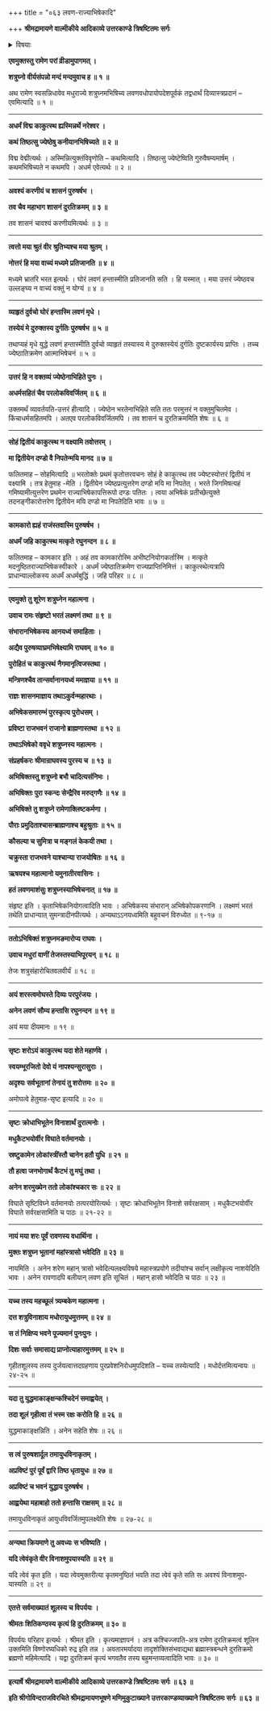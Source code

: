 +++
title = "०६३ लवण-राज्याभिषेकादि"

+++
**श्रीमद्रामायणे वाल्मीकीये आदिकाव्ये उत्तरकाण्डे त्रिषष्टितमः सर्गः**


<details><summary>विषयाः</summary>

ज्येष्ठे सत्य् अपि स्वाज्ञाया अनुलंङ्घ्यतया  
कथंचिद् अभिषेकम् अङ्गीकृतवतः शत्रुघ्नस्य  
रामेण लवण-राज्ये ऽभिषेचनम् ॥ १ ॥  
तथा शत्रुघ्नं प्रति  
निज-शर-प्रभाव-प्रशंसनेन तद्-दान-पूर्वकं लवण-मारणोपायोपदेशः ॥ २ ॥
</details>


**एवमुक्तस्तु रामेण परां व्रीडामुपागमत् ।**

**शत्रुघ्नो वीर्यसंपन्नो मन्दं मन्दमुवाच ह ॥ १ ॥**

अथ रामेण स्वसन्निधावेव मधुराज्ये शत्रुघ्नमभिषिच्य लवणवधोपायोपदेशपूर्वकं तद्वधार्थं दिव्यास्त्रप्रदानं – एवमित्यादि ॥ १ ॥

****

**अधर्मं विद्म काकुत्स्थ ह्यस्मिन्नर्थे नरेश्वर ।**

**कथं तिष्ठत्सु ज्येष्ठेषु कनीयानभिषिच्यते ॥ २ ॥**

विद्म वेद्मीत्यर्थः । अस्मिन्नित्युक्तंविवृणोति – कथमित्यादि । तिष्ठत्सु ज्येष्टेष्विति गुरुवैषम्यमार्षम् । कथमभिषिच्यते न कथमपि । अधर्म एवेत्यर्थः ॥ २ ॥

****

**अवश्यं करणीयं च शासनं पुरुषर्षभ ।**

**तव चैव महाभाग शासनं दुरतिक्रमम् ॥ ३ ॥**

तव शासनं चावश्यं करणीयमित्यर्थः ॥ ३ ॥

****

**त्वत्तो मया श्रुतं वीर श्रुतिभ्यश्च मया श्रुतम् ।**

**नोत्तरं हि मया वाच्यं मध्यमे प्रतिजानति ॥ ४ ॥**

मध्यमे भ्रातरि भरत इत्यर्थः । घोरं लवणं हन्तास्मीति प्रतिजानति सति । हि यस्मात् । मया उत्तरं ज्येष्ठवच उल्लङ्घ्य न वाच्यं वक्तुं न योग्यं ॥ ४ ॥

****

**व्याहृतं दुर्वचो घोरं हन्तास्मि लवणं मृधे ।**

**तस्येयं मे दुरुक्तस्य दुर्गतिः पुरुषर्षभ ॥ ५ ॥**

तथाप्यहं मृधे युद्धे लवणं हन्तास्मीति दुर्वचो व्याहृतं तस्यास्य मे दुरुक्तस्येयं दुर्गतिः दुष्टकार्यस्य प्राप्तिः । तच्च ज्येष्ठातिक्रमेण आत्माभिषेचनं ॥ ५ ॥

****

**उत्तरं हि न वक्तव्यं ज्येष्ठेनाभिहिते पुनः ।**

**अधर्मसहितं चैव परलोकविवर्जितम् ॥ ६ ॥**

उक्तमर्थं व्यावर्तयति-उत्तरं हीत्यादि । ज्येष्ठेन भरतेनाभिहिते सति ततः परमुत्तरं न वक्तुमुचितमेव । किंचाधर्मसहितमपि । अतएव परलोकविवर्जितमपि । तव शासनं च दुरतिक्रममिति शेषः ॥ ६ ॥

****

**सोहं द्वितीयं काकुत्स्थ न वक्ष्यामि तवोत्तरम् ।**

**मा द्वितीयेन दण्डो वै निपतेन्मयि मानद ॥ ७ ॥**

फलितमाह – सोहमित्यादि ॥ भरतोक्तेः प्रथमं कृतोत्तरवचनः सोहं हे काकुत्स्थ तव ज्येष्टस्योत्तरं द्वितीयं न वक्ष्यामि । तत्र हेतुमाह -मेति । द्वितीयेन ज्येष्ठप्रत्युत्तरेण दण्डो मयि मा निपतेत् । भरते जिगमिषत्यहं गमिष्यामीत्युत्तरेण प्रथमेन राज्याभिषेकापत्तिरूपो दण्डः पतितः । त्वया अभिषेकं प्रतीच्छेत्युक्ते तदनङ्गीकारोत्तरेण द्वितीयेन मयि दण्डो मा निपतेदिति भावः ॥ ७ ॥

****

**कामकारो ह्यहं राजंस्तवास्मि पुरुषर्षभ ।**

**अधर्मं जहि काकुत्स्थ मत्कृते रघुनन्दन ॥ ८ ॥**

फलितमाह – कामकार इति । अहं तव कामकारोस्मि अभीष्टनियोगकर्तास्मि । मत्कृते मदनुष्ठितराज्याभिषेकस्वीकारे । अधर्मं ज्येष्ठातिक्रमेण राज्यप्राप्तिनिमित्तं । काकुत्स्थेत्यत्रापि प्राधान्याल्लोकस्य अधर्मं अधर्मबुद्धिं । जहि परिहर ॥ ८ ॥

****

**एवमुक्ते तु शूरेण शत्रुघ्नेन महात्मना ।**

**उवाच रामः संहृष्टो भरतं लक्ष्मणं तथा ॥ ९ ॥**

**संभारानभिषेकस्य आनयध्वं समाहिताः ।**

**अद्यैव पुरुषव्याघ्रमभिषेक्ष्यामि राघवम् ॥ १० ॥**

**पुरोहितं च काकुत्स्थं नैगमानृत्विजस्तथा ।**

**मन्त्रिणश्चैव तान्सर्वानानयध्वं ममाज्ञया ॥ ११ ॥**

**राज्ञः शासनमाज्ञाय तथाऽकुर्वन्महारथाः ।**

**अभिषेकसमारम्भं पुरस्कृत्य पुरोधसम् ।**

**प्रविष्टा राजभवनं राजानो ब्राह्मणास्तथा ॥ १२ ॥**

**तथाऽभिषेको ववृधे शत्रुघ्नस्य महात्मनः ।**

**संप्रहर्षकरः श्रीमान्राघवस्य पुरस्य च ॥ १३ ॥**

**अभिषिक्तस्तु शत्रुघ्नो बभौ चादित्यसंनिभः ।**

**अभिषिक्तः पुरा स्कन्दः सेन्द्रैरिव मरुद्गणैः ॥ १४ ॥**

**अभिषिक्ते तु शत्रुघ्ने रामेणाक्लिष्टकर्मणा ।**

**पौराः प्रमुदिताश्चासन्ब्राह्मणाश्च बहुश्रुताः ॥ १५ ॥**

**कौसल्या च सुमित्रा च मङ्गलं केकयी तथा ।**

**चक्रुस्ता राजभवने याश्चान्या राजयोषितः ॥ १६ ॥**

**ऋषयश्च महात्मानो यमुनातीरवासिनः ।**

**हतं लवणमाशंसुः शत्रुघ्नस्याभिषेचनात् ॥ १७ ॥**

संहृष्ट इति । कृताभिषेकनियोगत्वादिति भावः । अभिषेकस्य संभारान् अभिषेकोपकरणानि । लक्ष्मणं भरतं तथेति प्राधान्यात् सुमन्त्रादीनपीत्यर्थः । अन्यथाऽऽनयध्वमिति बहुवचनं विरुध्येत ॥ ९-१७ ॥

****

**ततोऽभिषिक्तं शत्रुघ्नमङमारोप्य राघवः ।**

**उवाच मधुरां वाणीं तेजस्तस्याभिपूरयन् ॥ १८ ॥**

तेजः शत्रुसंहारोचितवलवीर्यं ॥ १८ ॥

****

**अयं शरस्त्वमोघस्ते दिव्यः परपुरंजयः ।**

**अनेन लवणं सौम्य हन्तासि रघुनन्दन ॥ १९ ॥**

अयं मया दीयमानः ॥ १९ ॥

****

**सृष्टः शरोऽयं काकुत्स्थ यदा शेते महार्णवे ।**

**स्वयम्भूरजितो देवो यं नापश्यन्सुरासुराः ।**

**अदृश्यः सर्वभूतानां तेनायं तु शरोत्तमः ॥ २० ॥**

अमोघत्वे हेतुमाह-सृष्ट इत्यादि ॥ २० ॥

****

**सृष्टः क्रोधाभिभूतेन विनाशार्थं दुरात्मनोः ।**

**मधुकैटभयोर्वीर विघाते वर्तमानयोः ।**

**स्रष्टुकामेन लोकांस्त्रींस्तौ चानेन हतौ युधि ॥ २१ ॥**

**तौ हत्वा जनभोगार्थं कैटभं तु मघुं तथा ।**

**अनेन शरमुख्येन ततो लोकांश्चकार सः ॥ २२ ॥**

विघाते सृष्टिविघ्ने वर्तमानयोः तत्परयोरित्यर्थः । सृष्टः क्रोधाभिभूतेन विनाशे सर्वरक्षसाम् । मधुकैटभयोर्वीर विघाते सर्वरक्षसामिति च पाठः ॥ २१-२२ ॥

****

**नायं मया शरः पूर्वं रावणस्य वधार्थिना ।**

**मुक्तः शत्रुघ्न भूतानां महांस्त्रासो भवेदिति ॥ २३ ॥**

नायमिति । अनेन शरेण महान् त्रासो भवेदित्यलक्ष्यविषये महास्त्रप्रयोगे तदीयांश्च सर्वान् लक्षीकृत्य नाशयेदिति भावः । अनेन रावणादपि बलीयान् लवण इति सूचितं । महान् हासो भवेदिति च पाठः ॥ २३ ॥

****

**यच्च तस्य महच्छूलं त्र्यम्बकेण महात्मना ।**

**दत्त शत्रुविनाशाय मधोरायुधमुत्तमम् ॥ २४ ॥**

**स तं निक्षिप्य भवने पूज्यमानं पुनःपुनः ।**

**दिशः सर्वाः समासाद्य प्राप्नोत्याहारमुत्तमम् ॥ २५ ॥**

गृहीतशूलस्य तस्य दुर्जयत्वात्तदग्रहणाय पुरप्रवेशनिरोधमुपदिशति – यच्च तस्येत्यादि । मधोर्दत्तमित्यन्वयः ॥ २४-२५ ॥

****

**यदा तु युद्धमाकाङ्क्षन्कश्चिदेनं समाह्वयेत् ।**

**तदा शूलं गृहीत्वा तं भस्म रक्षः करोति हि ॥ २६ ॥**

युद्धमाकाङ्क्षन्निति । अनेन सहेति शेषः ॥ २६ ॥

****

**स त्वं पुरुषशार्दूल तमायुधविनाकृतम् ।**

**अप्रविष्टं पुरं पूर्वं द्वारि तिष्ठ धृतायुधः ॥ २७ ॥**

**अप्रविष्टं च भवनं युद्धाय पुरुषर्षभ ।**

**आह्वयेथा महाबाहो ततो हन्तासि राक्षसम् ॥ २८ ॥**

तमायुधविनाकृतं आयुधविवर्जितमुपलक्ष्येति शेषः ॥ २७-२८ ॥

****

**अन्यथा क्रियमाणे तु अवध्यः स भविष्यति ।**

**यदि त्वेवंकृते वीर विनाशमुपयास्यति ॥ २९ ॥**

यदि त्वेवं कृत इति । यदा त्वेवमुक्तरीत्या कृतमनुष्ठितं भवति तदा त्वेवं कृते सति सः अवश्यं विनाशमुप- यास्यति ॥ २९ ॥

****

**एतत्ते सर्वमाख्यातं शूलस्य च विपर्ययः ।**

**श्रीमतः शितिकण्ठस्य कृत्यं हि दुरतिक्रमम् ॥ ३० ॥**

विपर्ययः परिहार इत्यर्थः । श्रीमत इति । कृत्यमाज्ञापनं । अत्र कश्चिज्जपति-अत्र रामेण दुरतिक्रमत्वं शूलिन उक्तमिति विष्णोरष्यधिको रुद्र इति तन्न । अवतारमर्यादया तादृशोक्तिसंभवाद्यथा ब्रह्मास्त्रबन्धने दुरतिक्रमो ब्रह्मणो महिमेत्यादि । यद्वा दुरतिक्रमं कृत्यं भगवतैव तस्य बहुमन्तव्यत्वादिति भावः ॥ ३० ॥

****

**इत्यार्षे श्रीमद्रामायणे वाल्मीकीये आदिकाव्ये उत्तरकाण्डे त्रिषष्टितमः सर्गः ॥ ६३ ॥**

**इति श्रीगोविन्दराजविरचिते श्रीमद्रामायणभूषणे मणिमुकुटाख्याने उत्तरकाण्डव्याख्याने त्रिषष्टितमः सर्गः ॥ ६३ ॥**
